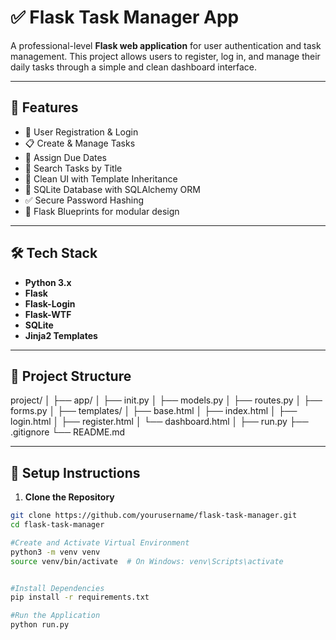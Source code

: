 # ✅ Flask Task Manager App

A professional-level **Flask web application** for user authentication and task management. This project allows users to register, log in, and manage their daily tasks through a simple and clean dashboard interface.

---

## 🚀 Features

- 🔐 User Registration & Login
- 📋 Create & Manage Tasks
- 📅 Assign Due Dates
- 🔎 Search Tasks by Title
- 🧼 Clean UI with Template Inheritance
- 💾 SQLite Database with SQLAlchemy ORM
- ✅ Secure Password Hashing
- 🧩 Flask Blueprints for modular design

---

## 🛠 Tech Stack

- **Python 3.x**
- **Flask**
- **Flask-Login**
- **Flask-WTF**
- **SQLite**
- **Jinja2 Templates**

---

## 📁 Project Structure

project/
│
├── app/
│ ├── init.py
│ ├── models.py
│ ├── routes.py
│ ├── forms.py
│
├── templates/
│ ├── base.html
│ ├── index.html
│ ├── login.html
│ ├── register.html
│ └── dashboard.html
│
├── run.py
├── .gitignore
└── README.md



---

## 🔧 Setup Instructions

1. **Clone the Repository**

```bash
git clone https://github.com/yourusername/flask-task-manager.git
cd flask-task-manager

#Create and Activate Virtual Environment
python3 -m venv venv
source venv/bin/activate  # On Windows: venv\Scripts\activate


#Install Dependencies
pip install -r requirements.txt

#Run the Application
python run.py
